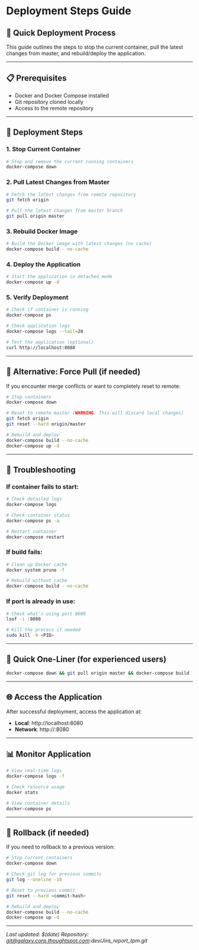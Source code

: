 # Deployment Steps Guide

## 🚀 Quick Deployment Process

This guide outlines the steps to stop the current container, pull the latest changes from master, and rebuild/deploy the application.

---

## 📋 Prerequisites
- Docker and Docker Compose installed
- Git repository cloned locally
- Access to the remote repository

---

## 🔄 Deployment Steps

### 1. Stop Current Container
```bash
# Stop and remove the current running containers
docker-compose down
```

### 2. Pull Latest Changes from Master
```bash
# Fetch the latest changes from remote repository
git fetch origin

# Pull the latest changes from master branch
git pull origin master
```

### 3. Rebuild Docker Image
```bash
# Build the Docker image with latest changes (no cache)
docker-compose build --no-cache
```

### 4. Deploy the Application
```bash
# Start the application in detached mode
docker-compose up -d
```

### 5. Verify Deployment
```bash
# Check if container is running
docker-compose ps

# Check application logs
docker-compose logs --tail=20

# Test the application (optional)
curl http://localhost:8080
```

---

## 🚨 Alternative: Force Pull (if needed)

If you encounter merge conflicts or want to completely reset to remote:

```bash
# Stop containers
docker-compose down

# Reset to remote master (WARNING: This will discard local changes)
git fetch origin
git reset --hard origin/master

# Rebuild and deploy
docker-compose build --no-cache
docker-compose up -d
```

---

## 🔧 Troubleshooting

### If container fails to start:
```bash
# Check detailed logs
docker-compose logs

# Check container status
docker-compose ps -a

# Restart container
docker-compose restart
```

### If build fails:
```bash
# Clean up Docker cache
docker system prune -f

# Rebuild without cache
docker-compose build --no-cache
```

### If port is already in use:
```bash
# Check what's using port 8080
lsof -i :8080

# Kill the process if needed
sudo kill -9 <PID>
```

---

## 📝 Quick One-Liner (for experienced users)

```bash
docker-compose down && git pull origin master && docker-compose build --no-cache && docker-compose up -d
```

---

## 🌐 Access the Application

After successful deployment, access the application at:
- **Local**: http://localhost:8080
- **Network**: http://<your-server-ip>:8080

---

## 📊 Monitor Application

```bash
# View real-time logs
docker-compose logs -f

# Check resource usage
docker stats

# View container details
docker-compose ps
```

---

## 🔄 Rollback (if needed)

If you need to rollback to a previous version:

```bash
# Stop current containers
docker-compose down

# Check git log for previous commits
git log --oneline -10

# Reset to previous commit
git reset --hard <commit-hash>

# Rebuild and deploy
docker-compose build --no-cache
docker-compose up -d
```

---

*Last updated: $(date)*
*Repository: git@galaxy.corp.thoughtspot.com:dev/Jira_report_tpm.git* 